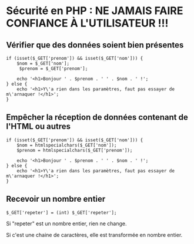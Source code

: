# Sécurité en PHP : NE JAMAIS FAIRE CONFIANCE À L'UTILISATEUR !!!

## Vérifier que des données soient bien présentes
```
if (isset($_GET['prenom']) && isset($_GET['nom'])) {
    $nom = $_GET['nom'];
     $prenom = $_GET['prenom'];

    echo '<h1>Bonjour ' . $prenom . ' ' . $nom . ' !';
} else {
    echo '<h1>Y\'a rien dans les paramètres, faut pas essayer de m\'arnaquer !</h1>';
}
```

## Empêcher la réception de données contenant de l'HTML ou autres
```
if (isset($_GET['prenom']) && isset($_GET['nom'])) {
    $nom = htmlspecialchars($_GET['nom']);
    $prenom = htmlspecialchars($_GET['prenom']);

    echo '<h1>Bonjour ' . $prenom . ' ' . $nom . ' !';
} else {
    echo '<h1>Y\'a rien dans les paramètres, faut pas essayer de m\'arnaquer !</h1>';
}
```

## Recevoir un nombre entier
```
$_GET['repeter'] = (int) $_GET['repeter'];
```
Si "repeter" est un nombre entier, rien ne change.

Si c'est une chaine de caractères, elle est transformée en nombre entier.